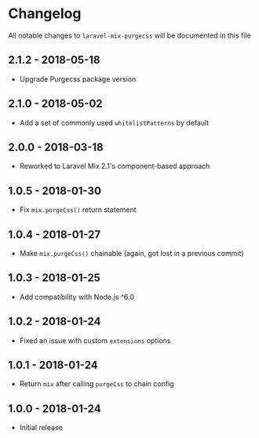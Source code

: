 # Changelog

All notable changes to `laravel-mix-purgecss` will be documented in this file

## 2.1.2 - 2018-05-18
- Upgrade Purgecss package version

## 2.1.0 - 2018-05-02
- Add a set of commonly used `whitelistPatterns` by default

## 2.0.0 - 2018-03-18
- Reworked to Laravel Mix 2.1's component-based approach

## 1.0.5 - 2018-01-30
- Fix `mix.purgeCss()` return statement

## 1.0.4 - 2018-01-27
- Make `mix.purgeCss()` chainable (again, got lost in a previous commit)

## 1.0.3 - 2018-01-25
- Add compatibility with Node.js ^6.0

## 1.0.2 - 2018-01-24
- Fixed an issue with custom `extensions` options

## 1.0.1 - 2018-01-24
- Return `mix` after calling `purgeCss` to chain config

## 1.0.0 - 2018-01-24
- Initial release
